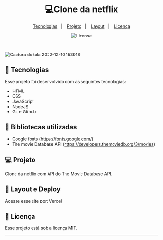 <h1 align="center">💻Clone da netflix </h1>
<p align="center">
  <a href="#-tecnologias">Tecnologias</a>&nbsp;&nbsp;&nbsp;|&nbsp;&nbsp;&nbsp;
  <a href="#-projeto">Projeto</a>&nbsp;&nbsp;&nbsp;|&nbsp;&nbsp;&nbsp;
  <a href="#-layout">Layout</a>&nbsp;&nbsp;&nbsp;|&nbsp;&nbsp;&nbsp;
  <a href="#memo-licença">Licença</a>
</p>

<p align="center">
  <img alt="License" src="https://img.shields.io/static/v1?label=license&message=MIT&color=49AA26&labelColor=000000">
</p>
<br>

![Captura de tela 2022-12-10 153918](https://user-images.githubusercontent.com/102835801/206870463-94e63a95-2c3e-4542-a2f5-d1ea2363a7ca.png)

## 🚀 Tecnologias

Esse projeto foi desenvolvido com as seguintes tecnologias:

- HTML
- CSS
- JavaScript
- NodeJS
- Git e Github

## 📍 Bibliotecas utilizadas
- Google fonts (https://fonts.google.com/)
- The movie Database API (https://developers.themoviedb.org/3/movies)


## 💻 Projeto
Clone da netflix com API do The Movie Database API.
## 🔖 Layout e Deploy

Acesse esse site por: [Vercel](https://netflix-clone-lrauane.vercel.app/)

## :memo: Licença

Esse projeto está sob a licença MIT.

---

